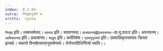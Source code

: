 ```yaml
---
index:  8.2.94
sutra:  निगृह्यानुयोगे च
vritti:  nyasa
---
```


`निगृह्य` इति। ल्यबन्तमेतत्। `स्वतात्` इति। स्वावगमात्। `प्राच्यावनम्`झ्र्`प्रच्याचनम्`--प्रा.मु.पाठःट इति। अपनयनम्। `आविष्करणम्` इति। प्रकाशनम्। `श्राद्धम्` इति। कर्मविशेषः। `एवमनुयुज्यते` इति। एवमादिष्कृतस्वमतः क्रियत इत्यर्थः। चकारो विभाषेत्यस्यानुकर्षणार्थः। तेनोत्तरविधिर्नित्यो भवति।।

